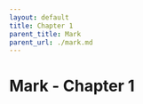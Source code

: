 ```yaml
---
layout: default
title: Chapter 1
parent_title: Mark
parent_url: ./mark.md
---
```


# Mark - Chapter 1
